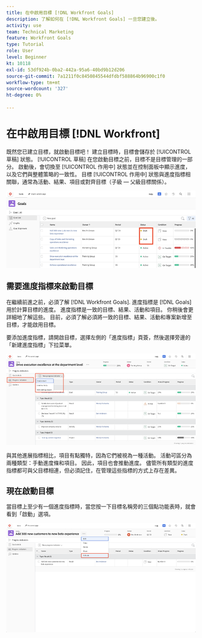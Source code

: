 ```yaml
---
title: 在中啟用目標 [!DNL Workfront Goals]
description: 了解如何在 [!DNL Workfront Goals] 一旦您建立後。
activity: use
team: Technical Marketing
feature: Workfront Goals
type: Tutorial
role: User
level: Beginner
kt: 10118
exl-id: 53df924b-0ba2-442a-95a6-40bd9b12d206
source-git-commit: 7a1211f0c8450845544dfdbf588864b96900c1f0
workflow-type: tm+mt
source-wordcount: '327'
ht-degree: 0%

---
```


# 在中啟用目標 [!DNL Workfront]

既然您已建立目標，就啟動目標吧！ 建立目標時，目標會儲存於 [!UICONTROL 草稿] 狀態。 [!UICONTROL 草稿] 在您啟動目標之前，目標不是目標管理的一部分。 啟動後，會切換至 [!UICONTROL 作用中] 狀態並在控制面板中顯示進度，以及它們與整體策略的一致性。 目標 [!UICONTROL 作用中] 狀態與進度指標相關聯，通常為活動、結果、項目或對齊目標（子級 — 父級目標關係）。

![草稿狀態中Workfront目標中目標的螢幕擷圖](assets/04-workfront-goals-activate-goals.png)

## 需要進度指標來啟動目標

在繼續前進之前，必須了解 [!DNL Workfront Goals]. 進度指標是 [!DNL Goals] 用於計算目標的進度。 進度指標是一致的目標、結果、活動和項目。 你稍後會更詳細地了解這些。 目前，必須了解必須將一致的目標、結果、活動和專案新增至目標，才能啟用目標。

要添加進度指標，請開啟目標，選擇左側的「進度指標」頁簽，然後選擇旁邊的「新建進度指標」下拉菜單。

![螢幕截圖顯示結果、活動和項目以及目標進度指標。](assets/05-workfront-goals-progress-indicators.png)

與其他進展指標相比，項目有點獨特，因為它們被視為一種活動。 活動可區分為兩種類型：手動進度條和項目。 因此，項目也會推動進度。 儘管所有類型的進度指標都可與父目標相連，但必須記住，在管理這些指標的方式上存在差異。

## 現在啟動目標

當目標上至少有一個進度指標時，當您按一下目標名稱旁的三個點功能表時，就會看到「啟動」選項。

![螢幕擷圖顯示如何啟用目標。](assets/activate-a-goal-with-a-result.png)
